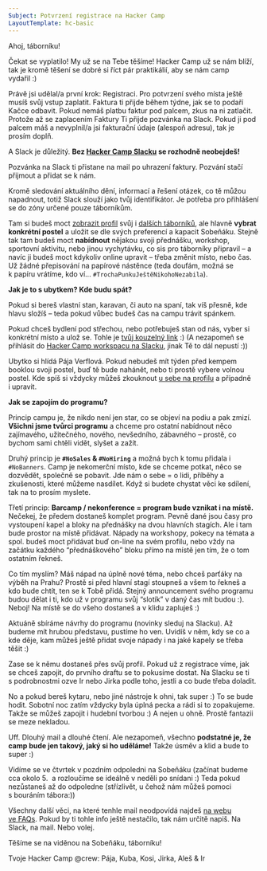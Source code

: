 ```yaml
---
Subject: Potvrzení registrace na Hacker Camp
LayoutTemplate: hc-basic
---
```


Ahoj, táborníku!

Čekat se vyplatilo! My už se na Tebe těšíme! Hacker Camp už se nám blíží,
tak je kromě těšení se dobré si říct pár praktikálií, aby se nám camp vydařil :)

Právě jsi udělal/a první krok: Registraci. Pro potvrzení svého místa ještě musíš
svůj vstup zaplatit. Faktura ti přijde během týdne, jak se to podaří Kačce odbavit.
Pokud nemáš platbu faktur pod palcem, zkus na ni zatlačit.
Protože až se zaplacením Faktury Ti přijde pozvánka na Slack. Pokud ji pod palcem máš
a nevyplnil/a jsi fakturační údaje (alespoň adresu), tak je prosím doplň.

A Slack je důležitý. **Bez [Hacker Camp Slacku](https://hckr.camp/slack) se rozhodně neobejdeš!**

Pozvánka na Slack ti přistane na mail po uhrazení faktury.
Pozvání stačí přijmout a přidat se k nám.

Kromě sledování aktuálního dění, informací a řešení otázek, co tě můžou napadnout,
totiž Slack slouží jako tvůj identifikátor. Je potřeba pro přihlášení se do zóny
určené pouze táborníkům.

Tam si budeš moct [zobrazit profil](https://donut.hckr.camp/) svůj
i [dalších táborníků](https://donut.hckr.camp/hackers/), ale hlavně **vybrat konkrétní postel**
a uložit se dle svých preferencí a kapacit Sobeňáku. Stejně tak tam budeš moct **nabídnout**
nějakou svoji přednášku, workshop, sportovní aktivitu, nebo jinou vychytávku,
co sis pro táborníky připravil – a navíc ji budeš moct kdykoliv online upravit –
třeba změnit místo, nebo čas. Už žádné přepisování na papírové nástěnce (teda doufám,
možná se k papíru vrátíme, kdo ví… `#TrochaPunkuJeštěNikohoNezabila`).

**Jak je to s ubytkem? Kde budu spát?**

Pokud si bereš vlastní stan, karavan, či auto na spaní, tak víš přesně,
kde hlavu složíš – teda pokud vůbec budeš čas na campu trávit spánkem.

Pokud chceš bydlení pod střechou, nebo potřebuješ stan od nás,
vyber si konkrétní místo a ulož se. Tohle je [tvůj kouzelný link](https://donut.hckr.camp/) :)
(A nezapomeň se přihlásit do [Hacker Camp workspacu na Slacku](https://hckr.camp/slack),
jinak Tě to dál nepustí :))

Ubytko si hlídá Pája Verflová. Pokud nebudeš mít týden před kempem booklou svoji postel,
buď tě bude nahánět, nebo ti prostě vybere volnou postel.
Kde spíš si vždycky můžeš zkouknout [u sebe na profilu](https://donut.hckr.camp/)
a případně i upravit.

**Jak se zapojím do programu?**

Princip campu je, že nikdo není jen star, co se objeví na podiu a pak zmizí.
**Všichni jsme tvůrci programu** a chceme pro ostatní nabídnout něco zajímavého,
užitečného, nového, nevšedního, zábavného – prostě, co bychom sami chtěli vidět,
slyšet a zažít.

Druhý princip je **`#NoSales` & `#NoHiring`** a možná bych k tomu přidala i `#NoBanners`.
Camp je nekomerční místo, kde se chceme potkat, něco se dozvědět, společně se pobavit.
Jde nám o sebe = o lidi, příběhy a zkušenosti, které můžeme nasdílet.
Když si budete chystat věci ke sdílení, tak na to prosím myslete.

Třetí princip: **Barcamp / nekonference = program bude vznikat i na místě.**
Nečekej, že předem dostaneš komplet program. Pevně dané jsou časy pro vystoupení
kapel a bloky na přednášky na dvou hlavních stagích.
Ale i tam bude prostor na místě přidávat. Nápady na workshopy, pokecy na témata a spol.
budeš moct přidávat buď on-line na svém profilu, nebo vždy na začátku každého
“přednáškového” bloku přímo na místě jen tím, že o tom ostatním řekneš.

Co tím myslím? Máš nápad na úplně nové téma, nebo chceš parťáky na výběh na Prahu?
Prostě si před hlavní stagí stoupneš a všem to řekneš a kdo bude chtít, ten se k Tobě přidá.
Stejný announcement svého programu budou dělat i ti, kdo už v programu svůj “slotík”
v daný čas mít budou :). Neboj! Na místě se do všeho dostaneš a v klidu zapluješ :)

Aktuáně sbíráme návrhy do programu (novinky sleduj na Slacku).
Až budeme mít hrubou představu, pustíme ho ven. Uvidíš v něm, kdy se co a kde děje,
kam můžeš ještě přidat svoje nápady i na jaké kapely se třeba těšit :)

Zase se k němu dostaneš přes svůj profil. Pokud už z registrace víme,
jak se chceš zapojit, do prvního draftu se to pokusíme dostat.
Na Slacku se ti s podrobnostmi ozve Ir nebo Jirka podle toho,
jestli a co bude třeba doladit.

No a pokud bereš kytaru, nebo jiné nástroje k ohni, tak super :)
To se bude hodit. Sobotní noc zatím vždycky byla úplná pecka a rádi si to zopakujeme.
Takže se můžeš zapojit i hudební tvorbou :) A nejen u ohně. Prostě fantazii se meze nekladou.

Uff. Dlouhý mail a dlouhé čtení. Ale nezapomeň, všechno
**podstatné je, že camp bude jen takový, jaký si ho uděláme!**
Takže úsměv a klid a bude to super :)

Vidíme se ve čtvrtek v pozdním odpoledni na Sobeňáku (začínat budeme cca okolo 5.
 a rozloučíme se ideálně v neděli po snídani :) Teda pokud nezůstaneš až do odpoledne
(střízlivět, u čehož nám můžeš pomoci s bouráním tábora:))

Všechny další věci, na které tenhle mail neodpovídá najdeš
[na webu ve FAQs](https://hckr.camp/faq/). Pokud by ti tohle info ještě nestačilo,
tak nám určitě napiš. Na Slack, na mail. Nebo volej.

Těšíme se na viděnou na Sobeňáku, táborníku!

Tvoje Hacker Camp @crew: Pája, Kuba, Kosi, Jirka, Aleš & Ir
